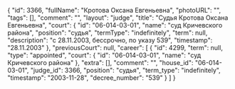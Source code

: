 {
    "id": 3366,
    "fullName": "Кротова Оксана Евгеньевна",
    "photoURL": "",
    "tags": [],
    "comment": "",
    "layout": "judge",
    "title": "Судья Кротова Оксана Евгеньевна",
    "court": {
        "id": "06-014-03-01",
        "name": "суд Кричевского района",
        "position": "судья",
        "termType": "indefinitely",
        "term": null,
        "description": "c 28.11.2003, бессрочно, по указу 539",
        "timestamp": "28.11.2003"
    },
    "previousCourt": null,
    "career": [
        {
            "id": 4299,
            "term": null,
            "type": "appointed",
            "court": {
                "id": "06-014-03-01",
                "name": "суд Кричевского района"
            },
            "extra": [],
            "comment": "",
            "house_id": "06-014-03-01",
            "judge_id": 3366,
            "position": "судья",
            "term_type": "indefinitely",
            "timestamp": "2003-11-28",
            "decree_number": "539"
        }
    ]
}